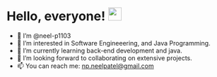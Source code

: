 # Hello, everyone! <img src="https://raw.githubusercontent.com/MartinHeinz/MartinHeinz/master/wave.gif" width="30px">
- 👋 I’m @neel-p1103
- 👀 I’m interested in Software Engineeering, and Java Programming.
- 🌱 I’m currently learning back-end development and java. 
- 💞️ I’m looking forward to collaborating on extensive projects. 
- 📫 You can reach me: np.neelpatel@gmail.com

<!---
neel-p1103/neel-p1103 is a ✨ special ✨ repository because its `README.md` (this file) appears on your GitHub profile.
You can click the Preview link to take a look at your changes.
--->
